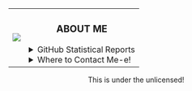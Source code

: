 <div align="center">
<!--     <a href="https://ko-fi.com/auuki">
        <img align="center" src="https://bit.ly/3c9otOD" />
    </a> -->
<!--     <a href="https://namemc.com/Auuki.2">
        <img align="center" src="https://github.com/AwesomeAuuki/AwesomeAuuki/raw/main/images/cupcake.webp">
    </a> -->
    <table>
        <td>
            <a href="https://spoti.fi/3rqvvVD">
                <img src="https://novatorem-three-sooty.vercel.app/api/spotify">
            </a>
        </td>
        <td>
            <h3 align="center">ABOUT ME</h3>
            <details>
                <summary>GitHub Statistical Reports</summary>
                <p align="center">
                    <img align="center" src="https://bit.ly/3sXVC6v">
                    <img align="center" src="https://bit.ly/2OuIyXl">
                </p>
            </details>
            <details>
                <summary>Where to Contact Me-e!</summary>
                <p align="center">
                    <a href="https://discord.gg/ePmNxnQ">
                        <img align="center" src="https://bit.ly/30m9b3p">
                    </a>
                </p>
                <ul>
                    <li>You can also contact me via <a href="mailto:snowgangers@gmail.com">email</a></li>
                </ul>
            </details>
        </td>
    </table>
        <footer align="center">This is under the unlicensed!</footer>
</div>

